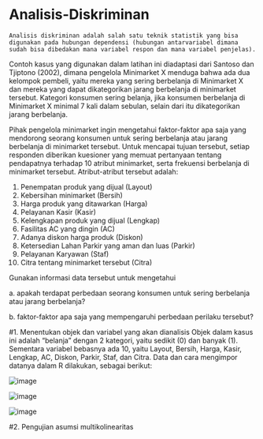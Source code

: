 # Analisis-Diskriminan

    Analisis diskriminan adalah salah satu teknik statistik yang bisa digunakan pada hubungan dependensi (hubungan antarvariabel dimana sudah bisa dibedakan mana variabel respon dan mana variabel penjelas). 
   
   Contoh kasus yang digunakan dalam latihan ini diadaptasi dari Santoso dan Tjiptono (2002), dimana pengelola Minimarket X menduga bahwa ada dua kelompok pembeli, yaitu mereka yang sering berbelanja di Minimarket X dan mereka yang dapat dikategorikan jarang berbelanja di minimarket tersebut. Kategori konsumen sering belanja, jika konsumen berbelanja di Minimarket X minimal 7 kali dalam sebulan, selain dari itu dikategorikan jarang berbelanja. 
  
  Pihak pengelola minimarket ingin mengetahui faktor-faktor apa saja yang mendorong seorang konsumen untuk sering berbelanja atau jarang berbelanja di minimarket tersebut. Untuk mencapai tujuan tersebut, setiap responden diberikan kuesioner yang memuat pertanyaan tentang pendapatnya terhadap 10 atribut minimarket, serta frekuensi berbelanja di minimarket tersebut. Atribut-atribut tersebut adalah:
  
1. Penempatan produk yang dijual (Layout)
2. Kebersihan minimarket (Bersih)
3. Harga produk yang ditawarkan (Harga)
4. Pelayanan Kasir (Kasir)
5. Kelengkapan produk yang dijual (Lengkap)
6. Fasilitas AC yang dingin (AC)
7. Adanya diskon harga produk (Diskon)
8. Ketersedian Lahan Parkir yang aman dan luas (Parkir)
9. Pelayanan Karyawan (Staf)
10. Citra tentang minimarket tersebut (Citra)

Gunakan informasi data tersebut untuk mengetahui

a. apakah terdapat perbedaan seorang konsumen untuk sering berbelanja atau jarang berbelanja?

b. faktor-faktor apa saja yang mempengaruhi perbedaan perilaku tersebut?


#1. Menentukan objek dan variabel yang akan dianalisis
Objek dalam kasus ini adalah “belanja” dengan 2 kategori, yaitu sedikit (0) dan banyak (1). Sementara variabel bebasnya ada 10, yaitu Layout, Bersih, Harga, Kasir, Lengkap, AC, Diskon, Parkir, Staf, dan Citra. Data dan cara mengimpor datanya dalam R dilakukan, sebagai berikut:

![image](https://user-images.githubusercontent.com/116244436/197431725-dec21193-4417-447b-a2f5-e5bb1a7b1bb4.png)

![image](https://user-images.githubusercontent.com/116244436/197431323-431a740e-ba1e-47bf-897f-25729d08c6e8.png)

![image](https://user-images.githubusercontent.com/116244436/197431765-6c207a3a-5e7e-4b84-8a95-d567a3ee5323.png)

#2. Pengujian asumsi multikolinearitas 



